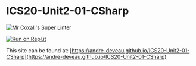 # ICS20-Unit2-01-CSharp

[![Mr Coxall's Super Linter](https://github.com/andre-deveau/ICS20-Unit2-01-CSharp/workflows/Mr%20Coxall's%20Super%20Linter/badge.svg)](https://github.com/andre-deveau/ICS20-Unit2-01-CSharp/actions/)

[![Run on Repl.it](https://repl.it/badge/github/andre-deveau/ICS20-Unit2-01-CSharp)](https://repl.it/github/andre-deveau/ICS20-Unit2-01-CSharp)

This site can be found at: [https://andre-deveau.github.io/ICS20-Unit2-01-CSharp](https://andre-deveau.github.io/ICS20-Unit2-01-CSharp)